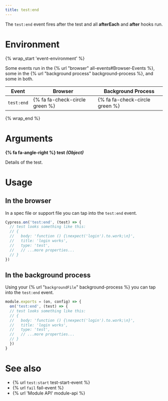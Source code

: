 ```yaml
---
title: test:end
---
```


The `test:end` event fires after the test and all **afterEach** and **after** hooks run.

# Environment

{% wrap_start 'event-environment' %}

Some events run in the {% url "browser" all-events#Browser-Events %}, some in the {% url "background process" background-process %}, and some in both.

Event | Browser | Background Process
--- | --- | ---
`test:end` | {% fa fa-check-circle green %} | {% fa fa-check-circle green %}

{% wrap_end %}

# Arguments

**{% fa fa-angle-right %} test** ***(Object)***

Details of the test.

# Usage

## In the browser

In a spec file or support file you can tap into the `test:end` event.

```javascript
Cypress.on('test:end', (test) => {
  // test looks something like this:
  // {
  //   body: 'function () {\nexpect('login').to.work;\n}',
  //   title: 'login works',
  //   type: 'test',
  //   // ...more properties...
  // }
})
```

## In the background process

Using your {% url "`backgroundFile`" background-process %} you can tap into the `test:end` event.

```javascript
module.exports = (on, config) => {
  on('test:end', (test) => {
  // test looks something like this:
  // {
  //   body: 'function () {\nexpect('login').to.work;\n}',
  //   title: 'login works',
  //   type: 'test',
  //   // ...more properties...
  // }
  })
}
```

# See also

- {% url `test:start` test-start-event %}
- {% url `fail` fail-event %}
- {% url 'Module API' module-api %}
